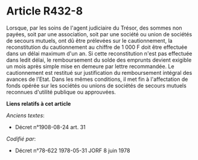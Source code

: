# Article R432-8

Lorsque, par les soins de l'agent judiciaire du Trésor, des sommes non payées, soit par une association, soit par une société
ou union de sociétés de secours mutuels, ont dû être prélevées sur le cautionnement, la reconstitution du cautionnement au
chiffre de 1 000 F doit être effectuée dans un délai maximum d'un an. Si cette reconstitution n'est pas effectuée dans ledit
délai, le remboursement du solde des emprunts devient exigible un mois après simple mise en demeure par lettre recommandée.
Le cautionnement est restitué sur justification du remboursement intégral des avances de l'Etat. Dans les mêmes conditions,
il met fin à l'affectation de fonds opérée sur les sociétés ou unions de sociétés de secours mutuels reconnues d'utilité
publique ou approuvées.

**Liens relatifs à cet article**

_Anciens textes_:

  - Décret n°1908-08-24 art. 31

_Codifié par_:

  - Décret n°78-622 1978-05-31 JORF 8 juin 1978
